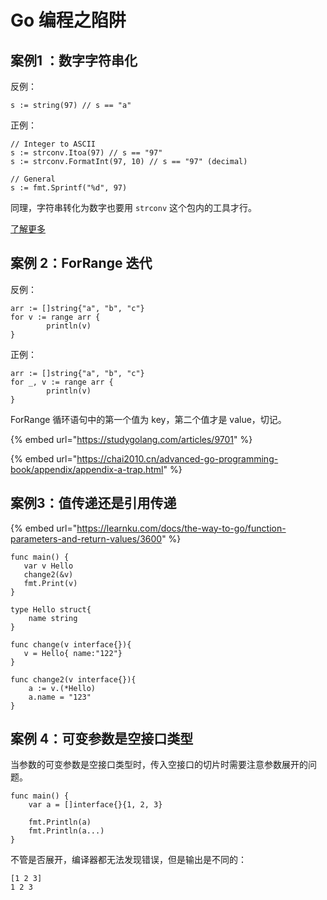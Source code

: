 # Go 编程之陷阱

## 案例1 ：数字字符串化

反例：

```text
s := string(97) // s == "a"
```

正例：

```text
// Integer to ASCII
s := strconv.Itoa(97) // s == "97"
s := strconv.FormatInt(97, 10) // s == "97" (decimal)

// General
s := fmt.Sprintf("%d", 97)
```

同理，字符串转化为数字也要用 `strconv` 这个包内的工具才行。

[了解更多](https://yourbasic.org/golang/convert-int-to-string/)

## 案例 2：ForRange 迭代

反例：

```text
arr := []string{"a", "b", "c"}
for v := range arr {
		println(v)
}
```

正例：

```text
arr := []string{"a", "b", "c"}
for _, v := range arr {
		println(v)
}
```

ForRange 循环语句中的第一个值为 key，第二个值才是 value，切记。

{% embed url="https://studygolang.com/articles/9701" %}

{% embed url="https://chai2010.cn/advanced-go-programming-book/appendix/appendix-a-trap.html" %}



## 案例3：值传递还是引用传递

{% embed url="https://learnku.com/docs/the-way-to-go/function-parameters-and-return-values/3600" %}

```text
func main() {
   var v Hello
   change2(&v)
   fmt.Print(v)
}

type Hello struct{
	name string
}

func change(v interface{}){
   v = Hello{ name:"122"}
}

func change2(v interface{}){
	a := v.(*Hello)
	a.name = "123"
}
```

## 案例 4：可变参数是空接口类型

当参数的可变参数是空接口类型时，传入空接口的切片时需要注意参数展开的问题。

```text
func main() {
    var a = []interface{}{1, 2, 3}

    fmt.Println(a)
    fmt.Println(a...)
}
```

不管是否展开，编译器都无法发现错误，但是输出是不同的：

```text
[1 2 3]
1 2 3
```

